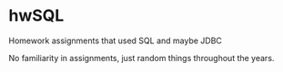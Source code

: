 # hwSQL
Homework assignments that used SQL and maybe JDBC

No familiarity in assignments, just random things throughout the years.
